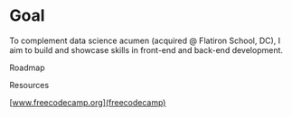 # Goal

To complement data science acumen (acquired @ Flatiron School, DC), I aim to build and showcase skills in front-end and back-end development. 


Roadmap

Resources

[www.freecodecamp.org](freecodecamp)



